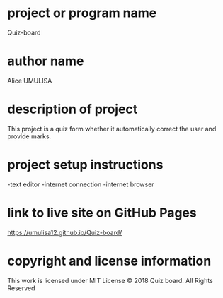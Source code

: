 # project or program name
Quiz-board

# author name
Alice UMULISA

# description of project
This project is a quiz form whether it automatically correct the user and provide marks.

# project setup instructions
-text editor
-internet connection
-internet browser

# link to live site on GitHub Pages
https://umulisa12.github.io/Quiz-board/

# copyright and license information
This work is licensed under MIT License © 2018 Quiz board. All Rights Reserved
